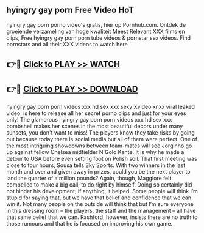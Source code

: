 ## hyingry gay porn Free Video HoT 

hyingry gay porn porno video's gratis, hier op Pornhub.com. Ontdek de groeiende verzameling van hoge kwaliteit Meest Relevant XXX films en clips,
Free hyingry gay porn porn tube videos & pornstar sex videos. Find pornstars and all their XXX videos to watch here


## 👉🔴 [Click to PLAY >> WATCH](http://us.freeplayer.one?title=hyingry_gay_porn&ref=16D)

## 👉🔴 [Click to PLAY >> DOWNLOAD](http://us.freeplayer.one?title=hyingry_gay_porn&ref=16D)


hyingry gay porn porn videos xxx hd sex xxx sexy Xvideo xnxx viral leaked video, is here to release all her secret porno clips and just for your eyes only! The glamorous hyingry gay porn porn videos xxx hd sex xxx bombshell makes her scenes in the most beautiful decors under many sunsets, you don't want to miss! The players know they take risks by going out because today there is social media but all of them were perfect. One of the most intriguing showdowns between team-mates will see Jorginho go up against fellow Chelsea midfielder N'Golo Kante. It is why he made a detour to USA before even setting foot on Polish soil. That first meeting was close to four hours, Sousa tells Sky Sports. With two winners in the last month and over and given away in prizes, could you be the next player to land the quarter of a million pounds? Again, though, Maggiore felt compelled to make a big call; to do right by himself. Doing so certainly did not hinder his development; if anything, it helped. Some people will think I’m stupid for saying that, but we have that belief and confidence that we can win it. Not many people on the outside will think that but I’m sure everyone in this dressing room – the players, the staff and the management – all have that same belief that we can. Rashford, however, insists there are no truth to those rumours and that he is focused on improving his own game.